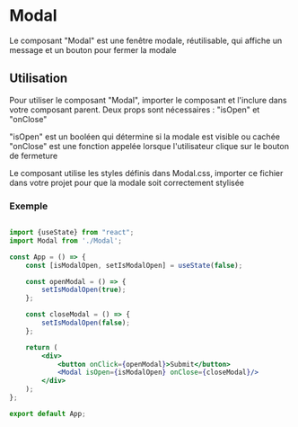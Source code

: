 # Modal

Le composant "Modal" est une fenêtre modale, réutilisable, 
qui affiche un message et un bouton pour fermer la modale

## Utilisation

Pour utiliser le composant "Modal",
importer le composant et l'inclure dans votre composant parent.
Deux props sont nécessaires :
"isOpen" et "onClose"

"isOpen" est un booléen qui détermine si la modale est visible ou cachée
"onClose" est une fonction appelée lorsque l'utilisateur clique sur le bouton de fermeture

Le composant utilise les styles définis dans Modal.css,
importer ce fichier dans votre projet pour que la modale soit correctement stylisée

### Exemple

```jsx

import {useState} from "react";
import Modal from './Modal';

const App = () => {
    const [isModalOpen, setIsModalOpen] = useState(false);

    const openModal = () => {
        setIsModalOpen(true);
    };

    const closeModal = () => {
        setIsModalOpen(false);
    };

    return (
        <div>
            <button onClick={openModal}>Submit</button>
            <Modal isOpen={isModalOpen} onClose={closeModal}/>
        </div>
    );
};

export default App;